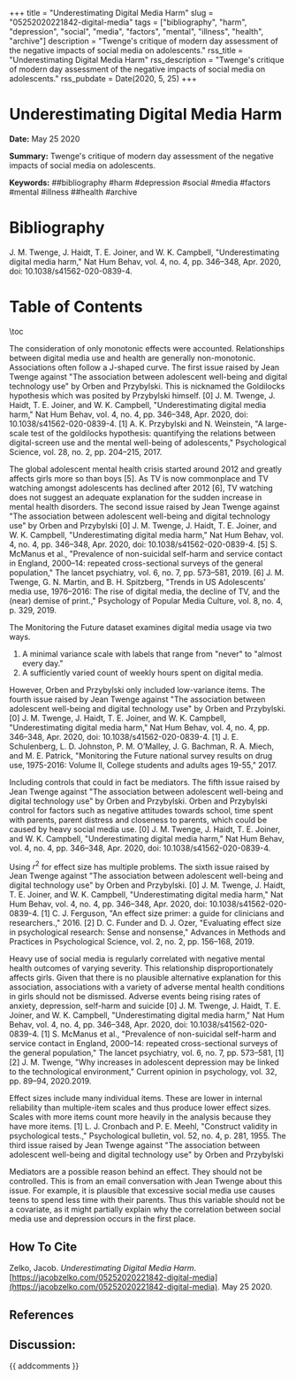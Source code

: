 +++
title = "Underestimating Digital Media Harm"
slug = "05252020221842-digital-media"
tags = ["bibliography", "harm", "depression", "social", "media", "factors", "mental", "illness", "health", "archive"]
description = "Twenge's critique of modern day assessment of the negative impacts of social media on adolescents."
rss_title = "Underestimating Digital Media Harm"
rss_description = "Twenge's critique of modern day assessment of the negative impacts of social media on adolescents."
rss_pubdate = Date(2020, 5, 25)
+++



Underestimating Digital Media Harm
=========

**Date:** May 25 2020

**Summary:** Twenge's critique of modern day assessment of the negative impacts of social media on adolescents.

**Keywords:** ##bibliography #harm #depression #social #media #factors #mental #illness ##health #archive

Bibliography
==========

J. M. Twenge, J. Haidt, T. E. Joiner, and W. K. Campbell, "Underestimating digital media harm," Nat Hum Behav, vol. 4, no. 4, pp. 346–348, Apr. 2020, doi: 10.1038/s41562-020-0839-4.

Table of Contents
=========

\toc

The consideration of only monotonic effects were accounted. Relationships between digital media use and health are generally non-monotonic. Associations often follow a J-shaped curve. The first issue raised by Jean Twenge against "The association between adolescent well-being and digital technology use" by Orben and Przybylski. This is nicknamed the Goldilocks hypothesis which was posited by Przybylski himself. [0] J. M. Twenge, J. Haidt, T. E. Joiner, and W. K. Campbell, "Underestimating digital media harm," Nat Hum Behav, vol. 4, no. 4, pp. 346–348, Apr. 2020, doi: 10.1038/s41562-020-0839-4. [1] A. K. Przybylski and N. Weinstein, "A large-scale test of the goldilocks hypothesis: quantifying the relations between digital-screen use and the mental well-being of adolescents," Psychological Science, vol. 28, no. 2, pp. 204–215, 2017.

The global adolescent mental health crisis started around 2012 and greatly affects girls more so than boys [5]. As TV is now commonplace and TV watching amongst adolescents has declined after 2012 [6], TV watching does not suggest an adequate explanation for the sudden increase in mental health disorders. The second issue raised by Jean Twenge against "The association between adolescent well-being and digital technology use" by Orben and Przybylski [0] J. M. Twenge, J. Haidt, T. E. Joiner, and W. K. Campbell, "Underestimating digital media harm," Nat Hum Behav, vol. 4, no. 4, pp. 346–348, Apr. 2020, doi: 10.1038/s41562-020-0839-4. [5] S. McManus et al., "Prevalence of non-suicidal self-harm and service contact in England, 2000–14: repeated cross-sectional surveys of the general population," The lancet psychiatry, vol. 6, no. 7, pp. 573–581, 2019. [6] J. M. Twenge, G. N. Martin, and B. H. Spitzberg, "Trends in US Adolescents’ media use, 1976–2016: The rise of digital media, the decline of TV, and the (near) demise of print.," Psychology of Popular Media Culture, vol. 8, no. 4, p. 329, 2019.

The Monitoring the Future dataset examines digital media usage via two ways. 

1. A minimal variance scale with labels that range from "never" to "almost every day."
2. A sufficiently varied count of weekly hours spent on digital media.

However, Orben and Przybylski only included low-variance items. The fourth issue raised by Jean Twenge against "The association between adolescent well-being and digital technology use" by Orben and Przybylski. [0] J. M. Twenge, J. Haidt, T. E. Joiner, and W. K. Campbell, "Underestimating digital media harm," Nat Hum Behav, vol. 4, no. 4, pp. 346–348, Apr. 2020, doi: 10.1038/s41562-020-0839-4. [1] J. E. Schulenberg, L. D. Johnston, P. M. O’Malley, J. G. Bachman, R. A. Miech, and M. E. Patrick, "Monitoring the Future national survey results on drug use, 1975-2016: Volume II, College students and adults ages 19-55," 2017.

Including controls that could in fact be mediators. The fifth issue raised by Jean Twenge against "The association between adolescent well-being and digital technology use" by Orben and Przybylski. Orben and Przybylski control for factors such as negative attitudes towards school, time spent with parents, parent distress and closeness to parents, which could be caused by heavy social media use. [0] J. M. Twenge, J. Haidt, T. E. Joiner, and W. K. Campbell, "Underestimating digital media harm," Nat Hum Behav, vol. 4, no. 4, pp. 346–348, Apr. 2020, doi: 10.1038/s41562-020-0839-4.

Using $r^{2}$ for effect size has multiple problems. The sixth issue raised by Jean Twenge against "The association between adolescent well-being and digital technology use" by Orben and Przybylski. [0] J. M. Twenge, J. Haidt, T. E. Joiner, and W. K. Campbell, "Underestimating digital media harm," Nat Hum Behav, vol. 4, no. 4, pp. 346–348, Apr. 2020, doi: 10.1038/s41562-020-0839-4. [1] C. J. Ferguson, "An effect size primer: a guide for clinicians and researchers.," 2016. [2] D. C. Funder and D. J. Ozer, "Evaluating effect size in psychological research: Sense and nonsense," Advances in Methods and Practices in Psychological Science, vol. 2, no. 2, pp. 156–168, 2019.

Heavy use of social media is regularly correlated with negative mental health outcomes of varying severity. This relationship disproportionately affects girls. Given that there is no plausible alternative explanation for this association, associations with a variety of adverse mental health conditions in girls should not be dismissed. Adverse events being rising rates of anxiety, depression, self-harm and suicide [0] J. M. Twenge, J. Haidt, T. E. Joiner, and W. K. Campbell, "Underestimating digital media harm," Nat Hum Behav, vol. 4, no. 4, pp. 346–348, Apr. 2020, doi: 10.1038/s41562-020-0839-4. [1] S. McManus et al., "Prevalence of non-suicidal self-harm and service contact in England, 2000–14: repeated cross-sectional surveys of the general population," The lancet psychiatry, vol. 6, no. 7, pp. 573–581, [1] [2] J. M. Twenge, "Why increases in adolescent depression may be linked to the technological environment," Current opinion in psychology, vol. 32, pp. 89–94, 2020.2019.

Effect sizes include many individual items. These are lower in internal reliability than multiple-item scales and thus produce lower effect sizes. Scales with more items count more heavily in the analysis because they have more items. [1] L. J. Cronbach and P. E. Meehl, "Construct validity in psychological tests.," Psychological bulletin, vol. 52, no. 4, p. 281, 1955. The third issue raised by Jean Twenge against "The association between adolescent well-being and digital technology use" by Orben and Przybylski

Mediators are a possible reason behind an effect. They should not be controlled. This is from an email conversation with Jean Twenge about this issue. For example, it is plausible that excessive social media use causes teens to spend less time with their parents. Thus this variable should not be a covariate, as it might partially explain why the correlation between social media use and depression occurs in the first place. 
## How To Cite

 Zelko, Jacob. _Underestimating Digital Media Harm_. [https://jacobzelko.com/05252020221842-digital-media](https://jacobzelko.com/05252020221842-digital-media). May 25 2020.
## References
## Discussion: 

{{ addcomments }}

